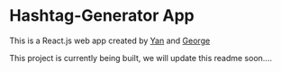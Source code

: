 # Hashtag-Generator App

This is a React.js web app created by [Yan](https://github.com/yan-fung) and [George](https://github.com/George-xixi)

This project is currently being built, we will update this readme soon.... 
